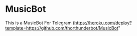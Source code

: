 # MusicBot
This is a MusicBot For Telegram
(https://heroku.com/deploy?template=https://github.com/thorthunderbot/MusicBot"
